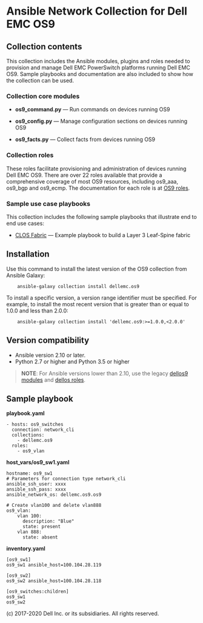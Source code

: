 # Ansible Network Collection for Dell EMC OS9

## Collection contents

This collection includes the Ansible modules, plugins and roles needed to provision and manage Dell EMC PowerSwitch platforms running Dell EMC OS9. Sample playbooks and documentation are also included to show how the collection can be used.

### Collection core modules

- **os9_command.py** — Run commands on devices running OS9

- **os9_config.py** — Manage configuration sections on devices running OS9
  
- **os9_facts.py** — Collect facts from devices running OS9

### Collection roles

These roles facilitate provisioning and administration of devices running Dell EMC OS9. There are over 22 roles available that provide a comprehensive coverage of most OS9 resources, including os9_aaa, os9_bgp and os9_ecmp. The documentation for each role is at [OS9 roles](https://github.com/ansible-collections/dellemc.os9/blob/master/docs/roles.rst).

### Sample use case playbooks

This collection includes the following sample playbooks that illustrate end to end use cases:

- [CLOS Fabric](https://github.com/ansible-collections/dellemc.os9/blob/master/playbooks/clos_fabric_ebgp/README.md) — Example playbook to build a Layer 3 Leaf-Spine fabric

## Installation

Use this command to install the latest version of the OS9 collection from Ansible Galaxy:

```
    ansible-galaxy collection install dellemc.os9

```

To install a specific version, a version range identifier must be specified. For example, to install the most recent version that is greater than or equal to 1.0.0 and less than 2.0.0:

```
    ansible-galaxy collection install 'dellemc.os9:>=1.0.0,<2.0.0'

```

## Version compatibility

* Ansible version 2.10 or later.
* Python 2.7 or higher and Python 3.5 or higher

> **NOTE**: For Ansible versions lower than 2.10, use the legacy [dellos9 modules](https://ansible-dellos-docs.readthedocs.io/en/latest/modules.html#os9-modules) and [dellos roles](https://ansible-dellos-docs.readthedocs.io/en/latest/roles.html).
       

## Sample playbook

**playbook.yaml**

```
- hosts: os9_switches
  connection: network_cli
  collections:
    - dellemc.os9
  roles:
    - os9_vlan
```

**host_vars/os9_sw1.yaml**

```
hostname: os9_sw1
# Parameters for connection type network_cli
ansible_ssh_user: xxxx
ansible_ssh_pass: xxxx
ansible_network_os: dellemc.os9.os9

# Create vlan100 and delete vlan888
os9_vlan:
    vlan 100:
      description: "Blue"
      state: present
    vlan 888:
      state: absent

```

**inventory.yaml**

```
[os9_sw1]
os9_sw1 ansible_host=100.104.28.119

[os9_sw2]
os9_sw2 ansible_host=100.104.28.118
    
[os9_switches:children]
os9_sw1
os9_sw2

```

(c) 2017-2020 Dell Inc. or its subsidiaries. All rights reserved.
